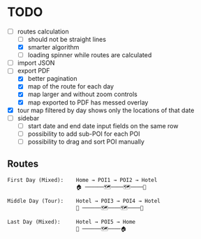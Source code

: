 # TODO

- [ ] routes calculation 
  - [ ] should not be straight lines
  - [x] smarter algorithm
  - [ ] loading spinner while routes are calculated

- [ ] import JSON
- [ ] export PDF
  - [x] better pagination
  - [x] map of the route for each day
  - [x] map larger and without zoom controls
  - [x] map exported to PDF has messed overlay
- [x] tour map filtered by day shows only the locations of that date
- [ ] sidebar
  - [ ] start date and end date input fields on the same row
  - [ ] possibility to add sub-POI for each POI
  - [ ] possibility to drag and sort POI manually

## Routes

```
First Day (Mixed):    Home → POI1 → POI2 → Hotel
                      🏠 ──────🗺️────🗺️────🏨

Middle Day (Tour):    Hotel → POI3 → POI4 → Hotel  
                      🏨 ──────🗺️────🗺️────🏨

Last Day (Mixed):     Hotel → POI5 → Home
                      🏨 ──────🗺️────🏠
```